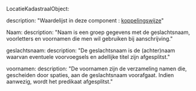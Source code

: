 LocatieKadastraalObject:

  description: "Waardelijst in deze component :
         [koppelingswijze](http://www.kadaster.nl/schemas/waardelijsten/Koppelingswijze)"

Naam:
  description: "Naam is een groep gegevens met de geslachtsnaam, voorletters en voornamen die men wil gebruiken bij aanschrijving."

geslachtsnaam:
  description: "De geslachtsnaam is de (achter)naam waarvan eventuele voorvoegsels en adellijke titel zijn afgesplitst."

voornamen:
  description: "De voornamen zijn de verzameling namen die, gescheiden door spaties, aan de geslachtsnaam voorafgaat. Indien aanwezig, wordt het predikaat afgesplitst."
  
